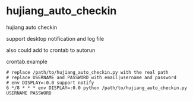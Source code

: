 hujiang_auto_checkin
====================

hujiang auto checkin

support desktop notification and log file

also could add to crontab to autorun

crontab.example

    # replace /path/to/hujiang_auto_checkin.py with the real path
    # replace USERNAME and PASSWORD with email|username and password
    # env DISPLAY=:0.0 support notify
    6 */8 * * * env DISPLAY=:0.0 python /path/to/hujiang_auto_checkin.py USERNAME PASSWORD

